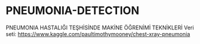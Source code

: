 # PNEUMONIA-DETECTION
PNEUMONIA HASTALIĞI TEŞHİSİNDE MAKİNE ÖĞRENİMİ
TEKNİKLERİ
Veri seti: https://www.kaggle.com/paultimothymooney/chest-xray-pneumonia
